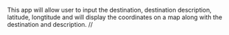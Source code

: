 This app will allow user to input the destination, destination description, latitude, longtitude and will display the coordinates on a map along with the destination and description. //
